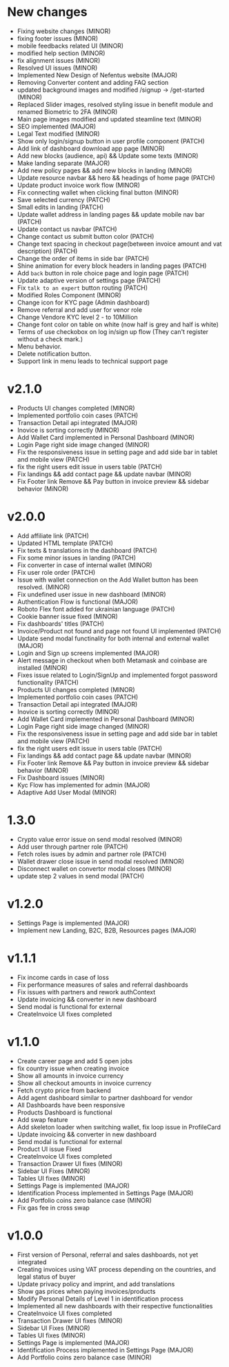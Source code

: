 # New changes

- Fixing website changes (MINOR)
- fixing footer issues (MINOR)
- mobile feedbacks related UI (MINOR)
- modified help section (MINOR)
- fix alignment issues (MINOR)
- Resolved UI issues (MINOR)
- Implemented New Design of Nefentus website (MAJOR)
- Removing Converter content and adding FAQ section
- updated background images and modified /signup -> /get-started (MINOR)
- Replaced Slider images, resolved styling issue in benefit module and renamed Biometric to 2FA (MINOR)
- Main page images modified and updated steamline text (MINOR)
- SEO implemented (MAJOR)
- Legal Text modified (MINOR)
- Show only login/signup button in user profile component (PATCH)
- Add link of dashboard download app page (MINOR)
- Add new blocks (audience, api) && Update some texts (MINOR)
- Make landing separate (MAJOR)
- Add new policy pages && add new blocks in landing (MINOR)
- Update resource navbar && hero && headings of home page (PATCH)
- Update product invoice work flow (MINOR)
- Fix connecting wallet when clicking final button (MINOR)
- Save selected currency (PATCH)
- Small edits in landing (PATCH)
- Update wallet address in landing pages && update mobile nav bar (PATCH)
- Update contact us navbar (PATCH)
- Change contact us submit button color (PATCH)
- Change text spacing in checkout page(between invoice amount and vat description) (PATCH)
- Change the order of items in side bar (PATCH)
- Shine animation for every block headers in landing pages (PATCH)
- Add `back` button in role choice page and login page (PATCH)
- Update adaptive version of settings page (PATCH)
- Fix `talk to an expert` button routing (PATCH)
- Modified Roles Component (MINOR)
- Change icon for KYC page (Admin dashboard)
- Remove referral and add user for venor role
- Change Vendore KYC level 2 - to 10Million
- Change font color on table on white (now half is grey and half is white)
- Terms of use checkobox on log in/sign up flow (They can't register without a check mark.)
- Menu behavior.
- Delete notification button.
- Support link in menu leads to technical support page

# v2.1.0

- Products UI changes completed (MINOR)
- Implemented portfolio coin cases (PATCH)
- Transaction Detail api integrated (MAJOR)
- Inovice is sorting correctly (MINOR)
- Add Wallet Card implemented in Personal Dashboard (MINOR)
- Login Page right side image changed (MINOR)
- Fix the responsiveness issue in setting page and add side bar in tablet and mobile view (PATCH)
- fix the right users edit issue in users table (PATCH)
- Fix landings && add contact page && update navbar (MINOR)
- Fix Footer link Remove && Pay button in invoice preview && sidebar behavior (MiNOR)

# v2.0.0

- Add affiliate link (PATCH)
- Updated HTML template (PATCH)
- Fix texts & translations in the dashboard (PATCH)
- Fix some minor issues in landing (PATCH)
- Fix converter in case of internal wallet (MINOR)
- Fix user role order (PATCH)
- Issue with wallet connection on the Add Wallet button has been resolved. (MINOR)
- Fix undefined user issue in new dashboard (MINOR)
- Authentication Flow is functional (MAJOR)
- Roboto Flex font added for ukrainian language (PATCH)
- Cookie banner issue fixed (MINOR)
- Fix dashboards' titles (PATCH)
- Invoice/Product not found and page not found UI implemented (PATCH)
- Update send modal functinality for both internal and external wallet (MAJOR)
- Login and Sign up screens implemented (MAJOR)
- Alert message in checkout when both Metamask and coinbase are installed (MINOR)
- Fixes issue related to Login/SignUp and implemented forgot password functionality (PATCH)
- Products UI changes completed (MINOR)
- Implemented portfolio coin cases (PATCH)
- Transaction Detail api integrated (MAJOR)
- Inovice is sorting correctly (MINOR)
- Add Wallet Card implemented in Personal Dashboard (MINOR)
- Login Page right side image changed (MINOR)
- Fix the responsiveness issue in setting page and add side bar in tablet and mobile view (PATCH)
- fix the right users edit issue in users table (PATCH)
- Fix landings && add contact page && update navbar (MINOR)
- Fix Footer link Remove && Pay button in invoice preview && sidebar behavior (MiNOR)
- Fix Dashboard issues (MINOR)
- Kyc Flow has implemented for admin (MAJOR)
- Adaptive Add User Modal (MINOR)

# 1.3.0

- Crypto value error issue on send modal resolved (MINOR)
- Add user through partner role (PATCH)
- Fetch roles isues by admin and partner role (PATCH)
- Wallet drawer close issue in send modal resolved (MINOR)
- Disconnect wallet on convertor modal closes (MINOR)
- update step 2 values in send modal (PATCH)

# v1.2.0

- Settings Page is implemented (MAJOR)
- Implement new Landing, B2C, B2B, Resources pages (MAJOR)

# v1.1.1

- Fix income cards in case of loss
- Fix performance measures of sales and referral dashboards
- Fix issues with partners and rework authContext
- Update invoicing && converter in new dashboard
- Send modal is functional for external
- CreateInvoice UI fixes completed

# v1.1.0

- Create career page and add 5 open jobs
- fix country issue when creating invoice
- Show all amounts in invoice currency
- Show all checkout amounts in invoice currency
- Fetch crypto price from backend
- Add agent dashboard similar to partner dashboard for vendor
- All Dashboards have been responsive
- Products Dashboard is functional
- Add swap feature
- Add skeleton loader when switching wallet, fix loop issue in ProfileCard
- Update invoicing && converter in new dashboard
- Send modal is functional for external
- Product UI issue Fixed
- CreateInvoice UI fixes completed
- Transaction Drawer UI fixes (MINOR)
- Sidebar UI Fixes (MINOR)
- Tables UI fixes (MINOR)
- Settings Page is implemented (MAJOR)
- Identification Process implemented in Settings Page (MAJOR)
- Add Portfolio coins zero balance case (MINOR)
- Fix gas fee in cross swap

# v1.0.0

- First version of Personal, referral and sales dashboards, not yet integrated
- Creating invoices using VAT process depending on the countries, and legal status of buyer
- Update privacy policy and imprint, and add translations
- Show gas prices when paying invoices/products
- Modify Personal Details of Level 1 in identification process
- Implemented all new dashboards with their respective functionalities
- CreateInvoice UI fixes completed
- Transaction Drawer UI fixes (MINOR)
- Sidebar UI Fixes (MINOR)
- Tables UI fixes (MINOR)
- Settings Page is implemented (MAJOR)
- Identification Process implemented in Settings Page (MAJOR)
- Add Portfolio coins zero balance case (MINOR)
